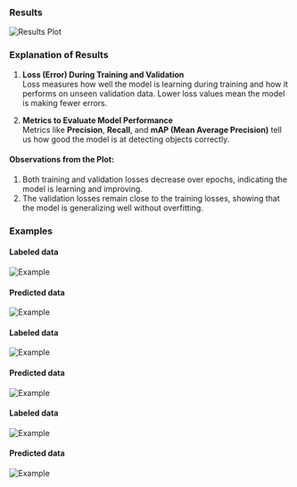 ### Results


![Results Plot](results.png "Results")

### Explanation of Results

1. **Loss (Error) During Training and Validation**  
   Loss measures how well the model is learning during training and how it performs on unseen validation data. Lower loss values mean the model is making fewer errors.

2. **Metrics to Evaluate Model Performance**  
   Metrics like **Precision**, **Recall**, and **mAP (Mean Average Precision)** tell us how good the model is at detecting objects correctly.

   
#### Observations from the Plot:
1. Both training and validation losses decrease over epochs, indicating the model is learning and improving.
2. The validation losses remain close to the training losses, showing that the model is generalizing well without overfitting.

### Examples
#### Labeled data
![Example](val_batch0_labels.jpg "Example")
#### Predicted data
![Example](val_batch0_pred.jpg "Example")
#### Labeled data
![Example](val_batch1_labels.jpg "Example")
#### Predicted data
![Example](val_batch1_pred.jpg "Example")
#### Labeled data
![Example](val_batch2_labels.jpg "Example")
#### Predicted data
![Example](val_batch2_pred.jpg "Example")
